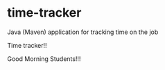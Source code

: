 # time-tracker
Java (Maven) application for tracking time on the job

Time tracker!!

Good Morning Students!!!
